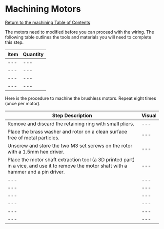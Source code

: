 # Machining Motors

[Return to the machining Table of Contents](https://github.com/EmiliaPsacharopoulos/Quadruped-8dof-Robot/tree/main/Machining#machining)

The motors need to modified before you can proceed with the wiring. The following table outlines the tools and materials you will need to complete this step.

| Item | Quantity |
| --- | --- |
| --- | --- |
| --- | --- |
| --- | --- |
| --- | --- |

Here is the procedure to machine the brushless motors. Repeat eight times (once per motor).

| Step Description | Visual | 
| --- | --- |
| Remove and discard the retaining ring with small pliers. | --- |
| Place the brass washer and rotor on a clean surface free of metal particles. | --- |
| Unscrew and store the two M3 set screws on the rotor with a 1.5mm hex driver. | --- |
| Place the motor shaft extraction tool (a 3D printed part) in a vice, and use it to remove the motor shaft with a hammer and a pin driver. | --- |
| --- | --- |
| --- | --- |
| --- | --- |
| --- | --- |
| --- | --- |
| --- | --- |

